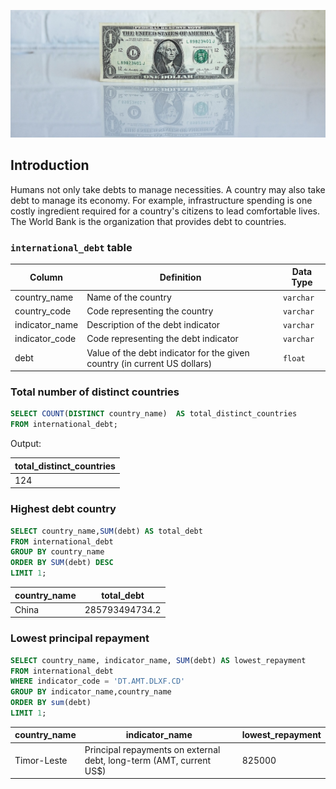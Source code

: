 
![](image.jpg)

## Introduction

Humans not only take debts to manage necessities. A country may also take debt to manage its economy. For example, infrastructure spending is one costly ingredient required for a country's citizens to lead comfortable lives. The World Bank is the organization that provides debt to countries.

### `international_debt` table

| Column | Definition | Data Type |
|-|-|-|
|country_name|Name of the country|`varchar`|
|country_code|Code representing the country|`varchar`|
|indicator_name|Description of the debt indicator|`varchar`|
|indicator_code|Code representing the debt indicator|`varchar`|
|debt|Value of the debt indicator for the given country (in current US dollars)|`float`|


### Total number of distinct countries

```sql
SELECT COUNT(DISTINCT country_name)  AS total_distinct_countries
FROM international_debt;
```
Output:

| total_distinct_countries |
|--------------------------|
|         124              |


### Highest debt country

```sql
SELECT country_name,SUM(debt) AS total_debt 
FROM international_debt
GROUP BY country_name
ORDER BY SUM(debt) DESC
LIMIT 1;
```

| country_name |  total_debt  |
|--------------|--------------|
|     China    |285793494734.2|
 

 ### Lowest principal repayment

 ```sql
SELECT country_name, indicator_name, SUM(debt) AS lowest_repayment
FROM international_debt
WHERE indicator_code = 'DT.AMT.DLXF.CD'
GROUP BY indicator_name,country_name
ORDER BY sum(debt)
LIMIT 1;
 ```

| country_name |                       indicator_name                               |  lowest_repayment  |
|--------------|--------------------------------------------------------------------|--------------------|
|  Timor-Leste | Principal repayments on external debt, long-term (AMT, current US$)|       825000       |